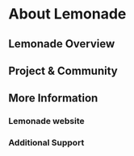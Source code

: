 # About Lemonade

## Lemonade Overview

## Project & Community

## More Information

### Lemonade website

### Additional Support